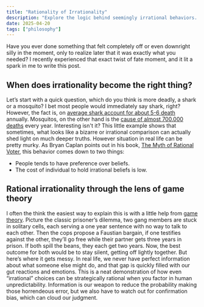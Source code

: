 ```yaml
---
title: "Rationality of Irrationality"
description: "Explore the logic behind seemingly irrational behaviors. Uncover the paradox of human behavior and discover why illogical actions sometimes make sense."
date: 2025-04-20
tags: ["philosophy"]
---
```


Have you ever done something that felt completely off or even downright silly in the moment, only to realize later that it was exactly what you needed? I recently experienced that exact twist of fate moment, and it lit a spark in me to write this post.

## When does irrationality become the right thing?

Let’s start with a quick question, which do you think is more deadly, a shark or a mosquito? I bet most people would immediately say shark, right? However, the fact is, on [average shark account for about 5-6 death](https://worldanimalfoundation.org/advocate/shark-attack-statistics/) annually. Mosquitos, on the other hand is the [cause of almost 700.000 deaths](https://www.who.int/news-room/fact-sheets/detail/vector-borne-diseases) every year. Interesting isn't it?
This little example shows that sometimes, what looks like a bizarre or irrational comparison can actually shed light on much deeper truths. However situation in real life can be pretty murky. As Bryan Caplan points out in his book, [The Myth of Rational Voter](https://www.goodreads.com/book/show/698866.The_Myth_of_the_Rational_Voter), this behavior comes down to two things:

* People tends to have preference over beliefs.
* The cost of individual to hold irrational beliefs is low.

## Rational irrationality through the lens of game theory

I often the think the easiest way to explain this is with a little help from [game theory](https://plato.stanford.edu/entries/game-theory/). Picture the classic prisoner’s dilemma, two gang members are stuck in solitary cells, each serving a one year sentence with no way to talk to each other. Then the cops propose a Faustian bargain, if one testifies against the other, they’ll go free while their partner gets three years in prison. If both spill the beans, they each get two years. Now, the best outcome for both would be to stay silent, getting off lightly together. But here’s where it gets messy. In real life, we never have perfect information about what someone else might do, and that gap is quickly filled with our gut reactions and emotions. This is a neat demonstration of how even “irrational” choices can be strategically rational when you factor in human unpredictability. Information is our weapon to reduce the probability making those horrendeous error, but we also have to watch out for confirmation bias, which can cloud our judgment.
